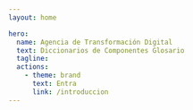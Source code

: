 ```yaml
---
layout: home

hero:
  name: Agencia de Transformación Digital
  text: Diccionarios de Componentes Glosario
  tagline: 
  actions:
    - theme: brand
      text: Entra
      link: /introduccion
---
```

